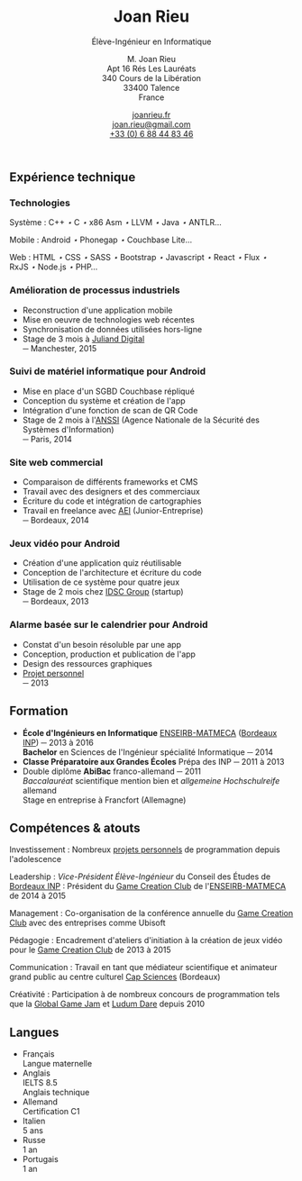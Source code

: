 <header markdown="1">

<div markdown="1">

Joan Rieu
=========

Élève-Ingénieur en Informatique

</div>

M. Joan <span class="caps">Rieu</span>  
Apt 16 Rés Les Lauréats  
340 Cours de la Libération  
33400 Talence  
<span class="caps">France</span>

[joanrieu.fr](//joanrieu.fr/)  
[joan.rieu@gmail.com](mailto:joan.rieu@gmail.com)  
[+33 (0) 6 88 44 83 46](tel:+33688448346)  

</header>

Expérience technique
--------------------

<div class="projects" markdown="1">

<div class="technologies" markdown="1">

### Technologies ###

Système
: C++&nbsp;<i>⋆</i> C&nbsp;<i>⋆</i> x86 Asm&nbsp;<i>⋆</i> LLVM&nbsp;<i>⋆</i> Java&nbsp;<i>⋆</i> ANTLR…

Mobile
: Android&nbsp;<i>⋆</i> Phonegap&nbsp;<i>⋆</i> Couchbase Lite…

Web
: HTML&nbsp;<i>⋆</i> CSS&nbsp;<i>⋆</i> SASS&nbsp;<i>⋆</i> Bootstrap&nbsp;<i>⋆</i> Javascript&nbsp;<i>⋆</i> React&nbsp;<i>⋆</i> Flux&nbsp;<i>⋆</i> RxJS&nbsp;<i>⋆</i> Node.js&nbsp;<i>⋆</i> PHP…

</div>

<div markdown="1">

### Amélioration de processus industriels

-   Reconstruction d'une application mobile
-   Mise en oeuvre de technologies web récentes
-   Synchronisation de données utilisées hors-ligne
-   Stage de 3 mois à [Juliand Digital][]  
    ─ Manchester, 2015

</div>

<div markdown="1">

### Suivi de matériel informatique pour Android ###

-   Mise en place d'un SGBD Couchbase répliqué
-   Conception du système et création de l'app
-   Intégration d'une fonction de scan de QR Code
-   Stage de 2 mois à l'[ANSSI][] (Agence Nationale de la Sécurité des Systèmes d'Information)  
    ─ Paris, 2014

</div>

<div markdown="1">

### Site web commercial ###

-   Comparaison de différents frameworks et CMS
-   Travail avec des designers et des commerciaux
-   Écriture du code et intégration de cartographies
-   Travail en freelance avec [AEI][] (Junior-Entreprise)  
    ─ Bordeaux, 2014

</div>

<div markdown="1">

### Jeux vidéo pour Android ###

-   Création d'une application quiz réutilisable
-   Conception de l'architecture et écriture du code
-   Utilisation de ce système pour quatre jeux
-   Stage de 2 mois chez [IDSC Group][] (startup)  
    ─ Bordeaux, 2013

</div>

<div markdown="1">

### Alarme basée sur le calendrier pour Android ###

-   Constat d'un besoin résoluble par une app
-   Conception, production et publication de l'app
-   Design des ressources graphiques
-   [Projet personnel][portfolio]  
    ─ 2013

</div>

</div>

Formation
---------

-   **École d'Ingénieurs en Informatique** [ENSEIRB-MATMECA][] ([Bordeaux INP][]) ─ 2013 à 2016  
    **Bachelor** en Sciences de l'Ingénieur spécialité Informatique ─ 2014
-   **Classe Préparatoire aux Grandes Écoles** Prépa des INP ─ 2011 à 2013
-   Double diplôme **AbiBac** franco-allemand ─ 2011  
    <span> _Baccalauréat_ scientifique mention bien et _allgemeine Hochschulreife_ allemand  
    Stage en entreprise à Francfort (<span class="caps">Allemagne</span>) </span>

<div class="bottom">

<div markdown="1">

Compétences & atouts
--------------------

Investissement
:   Nombreux [projets personnels][portfolio] de programmation depuis l'adolescence

Leadership
:   _Vice-Président Élève-Ingénieur_ du Conseil des Études de [Bordeaux INP][]
:   Président du [Game Creation Club][] de l'[ENSEIRB-MATMECA][] de 2014 à 2015

Management
:   Co-organisation de la conférence annuelle du [Game Creation Club][] avec des entreprises comme Ubisoft

Pédagogie
:   Encadrement d'ateliers d'initiation à la création de jeux vidéo pour le [Game Creation Club][] de 2013 à 2015

Communication
:   Travail en tant que médiateur scientifique et animateur grand public au centre culturel [Cap Sciences][] (Bordeaux)

Créativité
:   Participation à de nombreux concours de programmation tels que la [Global Game Jam][] et [Ludum Dare][] depuis 2010

</div>

<div markdown="1">

Langues
-------

-   Français  
    <span> Langue maternelle </span>
-   Anglais  
    <span> IELTS 8.5  
    Anglais technique </span>
-   Allemand  
    <span> Certification C1 </span>
-   Italien  
    <span> 5 ans </span>
-   Russe  
    <span> 1 an </span>
-   Portugais  
    <span> 1 an </span>

</div>

</div>

[AEI]:                                  www.junior-aei.com
[ANSSI]:                                www.ssi.gouv.fr
[Bordeaux INP]:                         www.bordeaux-inp.fr
[Cap Sciences]:                         www.cap-sciences.net
[ENSEIRB-MATMECA]:                      enseirb-matmeca.bordeaux-inp.fr
[Game Creation Club]:                   gcc.eirb.fr
[Global Game Jam]:                      globalgamejam.org
[IDSC Group]:                           www.idsc-group.com
[Juliand Digital]:                      juliand.co.uk
[Ludum Dare]:                           ludumdare.com/compo
[portfolio]:                            ./portfolio
